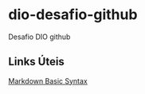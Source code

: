 # dio-desafio-github
Desafio DIO github

## Links Úteis

[Markdown Basic Syntax](https://www.markdownguide.org/basic-syntax/)
